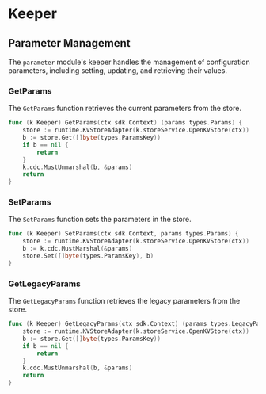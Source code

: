 <!--
order: 3
-->

# Keeper

## Parameter Management

The `parameter` module's keeper handles the management of configuration parameters, including setting, updating, and retrieving their values.

### GetParams

The `GetParams` function retrieves the current parameters from the store.

```go
func (k Keeper) GetParams(ctx sdk.Context) (params types.Params) {
    store := runtime.KVStoreAdapter(k.storeService.OpenKVStore(ctx))
    b := store.Get([]byte(types.ParamsKey))
    if b == nil {
        return
    }
    k.cdc.MustUnmarshal(b, &params)
    return
}
```

### SetParams

The `SetParams` function sets the parameters in the store.

```go
func (k Keeper) SetParams(ctx sdk.Context, params types.Params) {
    store := runtime.KVStoreAdapter(k.storeService.OpenKVStore(ctx))
    b := k.cdc.MustMarshal(&params)
    store.Set([]byte(types.ParamsKey), b)
}
```

### GetLegacyParams

The `GetLegacyParams` function retrieves the legacy parameters from the store.

```go
func (k Keeper) GetLegacyParams(ctx sdk.Context) (params types.LegacyParams) {
    store := runtime.KVStoreAdapter(k.storeService.OpenKVStore(ctx))
    b := store.Get([]byte(types.ParamsKey))
    if b == nil {
        return
    }
    k.cdc.MustUnmarshal(b, &params)
    return
}
```
